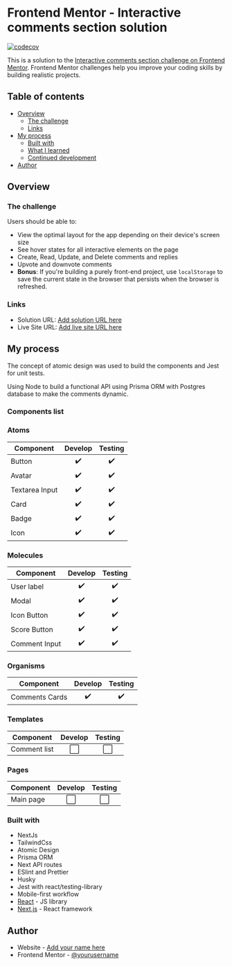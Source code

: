 # Frontend Mentor - Interactive comments section solution

[![codecov](https://codecov.io/gh/clsjunnior/next-interactive-comments/branch/main/graph/badge.svg?token=A3ZX7NC2U1)](https://codecov.io/gh/clsjunnior/next-interactive-comments)

This is a solution to the [Interactive comments section challenge on Frontend Mentor](https://www.frontendmentor.io/challenges/interactive-comments-section-iG1RugEG9). Frontend Mentor challenges help you improve your coding skills by building realistic projects. 

## Table of contents

- [Overview](#overview)
  - [The challenge](#the-challenge)
  - [Links](#links)
- [My process](#my-process)
  - [Built with](#built-with)
  - [What I learned](#what-i-learned)
  - [Continued development](#continued-development)
- [Author](#author)
## Overview

### The challenge

Users should be able to:

- View the optimal layout for the app depending on their device's screen size
- See hover states for all interactive elements on the page
- Create, Read, Update, and Delete comments and replies
- Upvote and downvote comments
- **Bonus**: If you're building a purely front-end project, use `localStorage` to save the current state in the browser that persists when the browser is refreshed.

### Links

- Solution URL: [Add solution URL here](https://your-solution-url.com)
- Live Site URL: [Add live site URL here](https://your-live-site-url.com)

## My process

The concept of atomic design was used to build the components and Jest for unit tests.

Using Node to build a functional API using Prisma ORM with Postgres database to make the comments dynamic.

### Components list

### Atoms

| Component        | Develop | Testing |
|------------------|:--------------:|:------:|
| Button           |        ✔️        |   ✔️   |
| Avatar           |        ✔️        |   ✔️   |
| Textarea Input   |        ✔️        |   ✔️   |
| Card             |        ✔️        |   ✔️   |
| Badge            |        ✔️        |   ✔️   |
| Icon             |        ✔️        |   ✔️   |

### Molecules

| Component        | Develop        | Testing |
|------------------|:--------------:|:------: |
| User label       |       ✔️        |    ✔️    |
| Modal            |       ✔️        |    ✔️    |
| Icon Button      |       ✔️        |    ✔️    |
| Score Button     |       ✔️        |    ✔️    |
| Comment Input    |       ✔️        |    ✔️    |

### Organisms

| Component      | Develop         | Testing |
|----------------|:---------------:|:-------:|
| Comments Cards |        ✔️        |    ✔️    |

### Templates

| Component        | Develop | Testing |
|------------------|:--------------:|:------:|
| Comment list     |        ⬜️       |    ⬜️   |

### Pages

| Component        | Develop | Testing |
|------------------|:--------------:|:------:|
| Main page        |        ⬜️       |    ⬜️   |

### Built with

- NextJs
- TailwindCss
- Atomic Design
- Prisma ORM
- Next API routes
- ESlint and Prettier
- Husky
- Jest with react/testing-library
- Mobile-first workflow
- [React](https://reactjs.org/) - JS library
- [Next.js](https://nextjs.org/) - React framework

## Author

- Website - [Add your name here](https://cjunnior.dev)
- Frontend Mentor - [@yourusername](https://www.frontendmentor.io/profile/yourusername)
